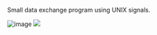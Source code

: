 Small data exchange program using UNIX signals.


![image](https://user-images.githubusercontent.com/94300378/187403178-d08e5589-9567-4f6e-95d5-1c8f2beb6b2a.png)
![](https://media3.giphy.com/media/ycpIELpSR91wR3c1lT/200w.webp?cid=ecf05e471tvog0v3zn7vrbae3tveholpdmo6tl36ymx7bblm&rid=200w.webp&ct=g)

